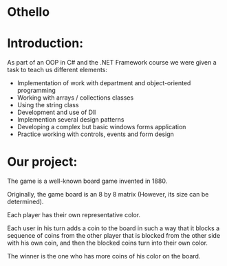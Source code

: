 # Othello


# Introduction:

As part of an OOP in C# and the .NET Framework course we were given a task to teach us different elements:

* Implementation of work with department and object-oriented programming
* Working with arrays / collections classes
* Using the string class
* Development and use of Dll
* Implemention several design patterns
* Developing a complex but basic windows forms application
* Practice working with controls, events and form design

# Our project:

The game is a well-known board game invented in 1880.

Originally, the game board is an 8 by 8 matrix (However, its size can be determined).

Each player has their own representative color.

Each user in his turn adds a coin to the board in such a way that it blocks a sequence of coins from the other player that is blocked from the other side with his own coin, and then the blocked coins turn into their own color.

The winner is the one who has more coins of his color on the board.